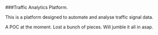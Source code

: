 ###Traffic Analytics Platform.

This is a platform designed to automate and analyse traffic signal data.

A POC at the moment. Lost a bunch of pieces. Will jumble it all in asap.
